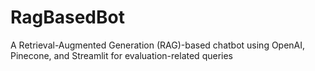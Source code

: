 # RagBasedBot
A Retrieval-Augmented Generation (RAG)-based chatbot using OpenAI, Pinecone, and Streamlit for evaluation-related queries
